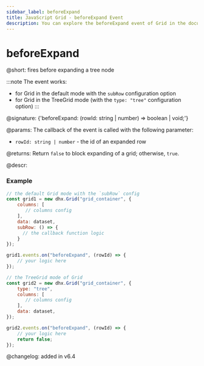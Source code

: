 ```yaml
---
sidebar_label: beforeExpand
title: JavaScript Grid - beforeExpand Event 
description: You can explore the beforeExpand event of Grid in the documentation of the DHTMLX JavaScript UI library. Browse developer guides and API reference, try out code examples and live demos, and download a free 30-day evaluation version of DHTMLX Suite.
---
```


# beforeExpand

@short: fires before expanding a tree node

:::note
The event works:
- for Grid in the default mode with the `subRow` configuration option
- for Grid in the TreeGrid mode (with the `type: "tree"` configuration option)
:::

@signature: {'beforeExpand: (rowId: string | number) => boolean | void;'}

@params:
The callback of the event is called with the following parameter:

- `rowId: string | number` - the id of an expanded row

@returns:
Return `false` to block expanding of a grid; otherwise, `true`.

@descr:

### Example

~~~jsx {7-9,12-14}
// the default Grid mode with the `subRow` config
const grid1 = new dhx.Grid("grid_container", {
    columns: [
       // columns config
    ],
    data: dataset,
    subRow: () => { 
      // the callback function logic 
    }
});

grid1.events.on("beforeExpand", (rowId) => {
    // your logic here
});
~~~

~~~jsx {3,10-13}
// the TreeGrid mode of Grid
const grid2 = new dhx.Grid("grid_container", {
    type: "tree",
    columns: [
       // columns config
    ],
    data: dataset,
});

grid2.events.on("beforeExpand", (rowId) => {
    // your logic here
    return false;
});
~~~

@changelog: added in v6.4
